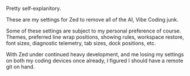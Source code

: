 Pretty self-explanitory.

These are my settings for Zed to remove all of the AI, Vibe Coding junk.

Some of these settings are subject to my personal preference of course. Themes, preferred line wrap positions, showing rules, workspace restore, font sizes, diagnostic telemetry, tab sizes, dock positions, etc.

With Zed under continued heavy development, and me losing my settings on both my coding devices once already, I figured I should have a remote git on hand.